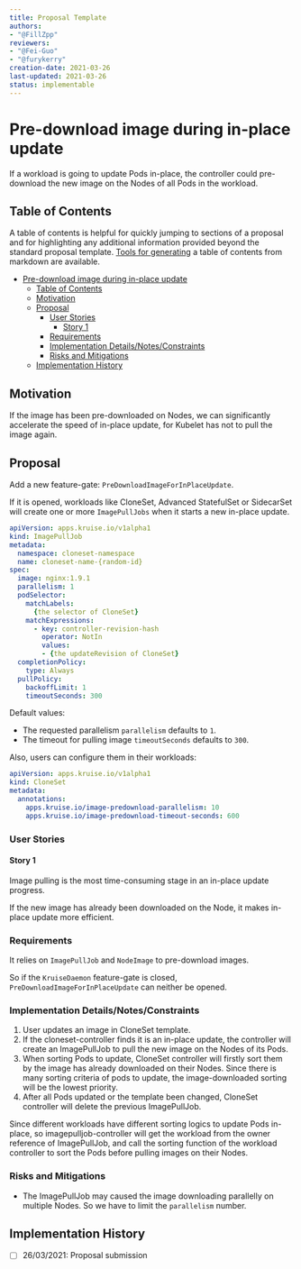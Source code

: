 ```yaml
---
title: Proposal Template
authors:
- "@FillZpp"
reviewers:
- "@Fei-Guo"
- "@furykerry"
creation-date: 2021-03-26
last-updated: 2021-03-26
status: implementable
---
```


# Pre-download image during in-place update

If a workload is going to update Pods in-place,
the controller could pre-download the new image on the Nodes of all Pods in the workload.

## Table of Contents

A table of contents is helpful for quickly jumping to sections of a proposal and for highlighting
any additional information provided beyond the standard proposal template.
[Tools for generating](https://github.com/ekalinin/github-markdown-toc) a table of contents from markdown are available.

- [Pre-download image during in-place update](#pre-download-image-during-in-place-update)
  - [Table of Contents](#table-of-contents)
  - [Motivation](#motivation)
  - [Proposal](#proposal)
    - [User Stories](#user-stories)
      - [Story 1](#story-1)
    - [Requirements](#requirements)
    - [Implementation Details/Notes/Constraints](#implementation-detailsnotesconstraints)
    - [Risks and Mitigations](#risks-and-mitigations)
  - [Implementation History](#implementation-history)

## Motivation

If the image has been pre-downloaded on Nodes, we can significantly accelerate the speed of in-place update,
for Kubelet has not to pull the image again.

## Proposal

Add a new feature-gate: `PreDownloadImageForInPlaceUpdate`.

If it is opened, workloads like CloneSet, Advanced StatefulSet or SidecarSet will create one or more `ImagePullJobs` when it starts a new in-place update.

```yaml
apiVersion: apps.kruise.io/v1alpha1
kind: ImagePullJob
metadata:
  namespace: cloneset-namespace
  name: cloneset-name-{random-id}
spec:
  image: nginx:1.9.1
  parallelism: 1
  podSelector:
    matchLabels:
      {the selector of CloneSet}
    matchExpressions:
      - key: controller-revision-hash
        operator: NotIn
        values:
        - {the updateRevision of CloneSet}
  completionPolicy:
    type: Always
  pullPolicy:
    backoffLimit: 1
    timeoutSeconds: 300
```

Default values:

- The requested parallelism `parallelism` defaults to `1`.
- The timeout for pulling image `timeoutSeconds` defaults to `300`.

Also, users can configure them in their workloads:

```yaml
apiVersion: apps.kruise.io/v1alpha1
kind: CloneSet
metadata:
  annotations:
    apps.kruise.io/image-predownload-parallelism: 10
    apps.kruise.io/image-predownload-timeout-seconds: 600
```

### User Stories

#### Story 1

Image pulling is the most time-consuming stage in an in-place update progress.

If the new image has already been downloaded on the Node, it makes in-place update more efficient.

### Requirements

It relies on `ImagePullJob` and `NodeImage` to pre-download images.

So if the `KruiseDaemon` feature-gate is closed, `PreDownloadImageForInPlaceUpdate` can neither be opened.

### Implementation Details/Notes/Constraints

1. User updates an image in CloneSet template.
2. If the cloneset-controller finds it is an in-place update,
  the controller will create an ImagePullJob to pull the new image on the Nodes of its Pods.
3. When sorting Pods to update, CloneSet controller will firstly sort them by the image has already downloaded on their Nodes.
  Since there is many sorting criteria of pods to update, the image-downloaded sorting will be the lowest priority.
4. After all Pods updated or the template been changed, CloneSet controller will delete the previous ImagePullJob.

Since different workloads have different sorting logics to update Pods in-place, so imagepulljob-controller will get the workload
from the owner reference of ImagePullJob, and call the sorting function of the workload controller to sort the Pods before pulling
images on their Nodes.

### Risks and Mitigations

- The ImagePullJob may caused the image downloading parallelly on multiple Nodes. So we have to limit the `parallelism` number.

## Implementation History

- [ ] 26/03/2021: Proposal submission
